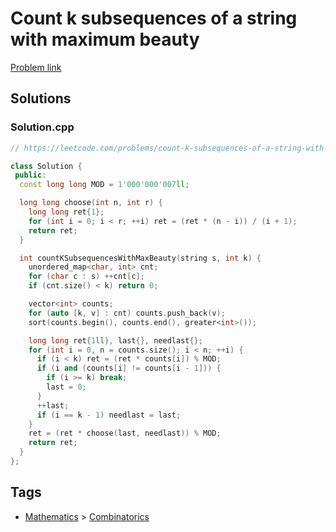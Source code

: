 # Count k subsequences of a string with maximum beauty

[Problem link](https://leetcode.com/problems/count-k-subsequences-of-a-string-with-maximum-beauty/)

## Solutions


### Solution.cpp
```cpp
// https://leetcode.com/problems/count-k-subsequences-of-a-string-with-maximum-beauty/

class Solution {
 public:
  const long long MOD = 1'000'000'007ll;

  long long choose(int n, int r) {
    long long ret{1};
    for (int i = 0; i < r; ++i) ret = (ret * (n - i)) / (i + 1);
    return ret;
  }

  int countKSubsequencesWithMaxBeauty(string s, int k) {
    unordered_map<char, int> cnt;
    for (char c : s) ++cnt[c];
    if (cnt.size() < k) return 0;

    vector<int> counts;
    for (auto [k, v] : cnt) counts.push_back(v);
    sort(counts.begin(), counts.end(), greater<int>());

    long long ret{1ll}, last{}, needlast{};
    for (int i = 0, n = counts.size(); i < n; ++i) {
      if (i < k) ret = (ret * counts[i]) % MOD;
      if (i and (counts[i] != counts[i - 1])) {
        if (i >= k) break;
        last = 0;
      }
      ++last;
      if (i == k - 1) needlast = last;
    }
    ret = (ret * choose(last, needlast)) % MOD;
    return ret;
  }
};
```
## Tags

* [Mathematics](/README.md#Mathematics) > [Combinatorics](/README.md#Mathematics-Combinatorics)
